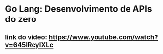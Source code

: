 # Go Lang: Desenvolvimento de APIs do zero 

## link do vídeo: https://www.youtube.com/watch?v=645lRcyIXLc
